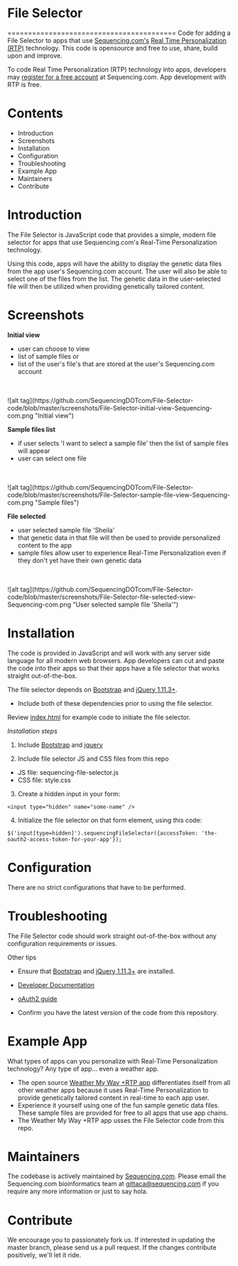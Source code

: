 # File Selector
=========================================
Code for adding a File Selector to apps that use [Sequencing.com's](https://sequencing.com/) [Real Time Personalization (RTP)](https://sequencing.com/developer-documentation/what-is-real-time-personalization-rtp) technology. This code is opensource and free to use, share, build upon and improve.

To code Real Time Personalization (RTP) technology into apps, developers may [register for a free account](https://sequencing.com/user/register/) at Sequencing.com. App development with RTP is free.


Contents
=========================================
* Introduction
* Screenshots
* Installation
* Configuration
* Troubleshooting
* Example App
* Maintainers
* Contribute

Introduction
=========================================
The File Selector is JavaScript code that provides a simple, modern file selector for apps that use Sequencing.com's Real-Time Personalization technology. 

Using this code, apps will have the ability to display the genetic data files from the app user's Sequencing.com account. The user will also be able to select one of the files from the list. The genetic data in the user-selected file will then be utilized when providing genetically tailored content.

Screenshots
======================================
**Initial view**
* user can choose to view
 * list of sample files or 
 * list of the user's file's that are stored at the user's Sequencing.com account
<br>
<br>
![alt tag](https://github.com/SequencingDOTcom/File-Selector-code/blob/master/screenshots/File-Selector-initial-view-Sequencing-com.png "Initial view")

**Sample files list**
* if user selects 'I want to select a sample file' then the list of sample files will appear
* user can select one file
<br>
<br>
![alt tag](https://github.com/SequencingDOTcom/File-Selector-code/blob/master/screenshots/File-Selector-sample-file-view-Sequencing-com.png "Sample files")

**File selected**
* user selected sample file 'Sheila'
* that genetic data in that file will then be used to provide personalized content to the app
* sample files allow user to experience Real-Time Personalization even if they don't yet have their own genetic data
<br>
<br>
![alt tag](https://github.com/SequencingDOTcom/File-Selector-code/blob/master/screenshots/File-Selector-file-selected-view-Sequencing-com.png "User selected sample file 'Sheila'")





Installation
======================================
The code is provided in JavaScript and will work with any server side language for all modern web browsers. App developers can cut and paste the code into their apps so that their apps have a file selector that works straight out-of-the-box.

The file selector depends on [Bootstrap](https://github.com/SequencingDOTcom/File-Selector-code/tree/master/bootstrap) and [jQuery 1.11.3+](https://ajax.googleapis.com/ajax/libs/jquery/1.11.3/jquery.min.js). 
* Include both of these dependencies prior to using the file selector. 

Review [index.html](https://github.com/SequencingDOTcom/File-Selector-code/blob/master/index.html) for example code to initiate the file selector.

*Installation steps*

1) Include [Bootstrap](https://github.com/SequencingDOTcom/File-Selector-code/tree/master/bootstrap) and [jquery](https://ajax.googleapis.com/ajax/libs/jquery/1.11.3/jquery.min.js)

2) Include file selector JS and CSS files from this repo
 * JS file: sequencing-file-selector.js
 * CSS file: style.css

3) Create a hidden input in your form: 
```
<input type="hidden" name="some-name" />
```

4) Initialize the file selector on that form element, using this code: 
```
$('input[type=hidden]').sequencingFileSelector({accessToken: 'the-oauth2-access-token-for-your-app'});
```

Configuration
======================================
There are no strict configurations that have to be performed.

Troubleshooting
======================================
The File Selector code should work straight out-of-the-box without any configuration requirements or issues. 

Other tips

* Ensure that [Bootstrap](https://github.com/SequencingDOTcom/File-Selector-code/tree/master/bootstrap) and [jQuery 1.11.3+](https://ajax.googleapis.com/ajax/libs/jquery/1.11.3/jquery.min.js) are installed.
   
* [Developer Documentation](https://sequencing.com/developer-documentation/)

* [oAuth2 guide](https://sequencing.com/developer-documentation/oauth2-guide/)

* Confirm you have the latest version of the code from this repository.

Example App
======================================
What types of apps can you personalize with Real-Time Personalization technology? Any type of app... even a weather app. 
* The open source [Weather My Way +RTP app](https://github.com/SequencingDOTcom/Weather-My-Way-RTP-App/) differentiates itself from all other weather apps because it uses Real-Time Personalization to provide genetically tailored content in real-time to each app user.
* Experience it yourself using one of the fun sample genetic data files. These sample files are provided for free to all apps that use app chains.
* The Weather My Way +RTP app usses the File Selector code from this repo.
 

Maintainers
======================================
The codebase is actively maintained by [Sequencing.com](https://sequencing.com/). Please email the Sequencing.com bioinformatics team at gittaca@sequencing.com if you require any more information or just to say hola.

Contribute
======================================
We encourage you to passionately fork us. If interested in updating the master branch, please send us a pull request. If the changes contribute positively, we'll let it ride.
